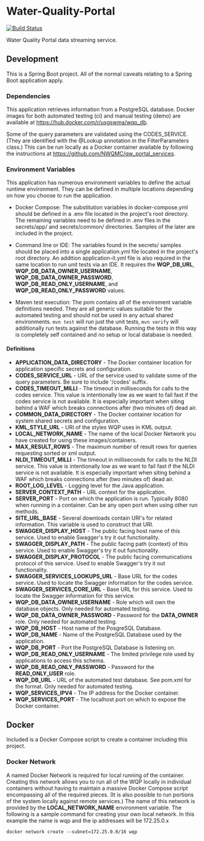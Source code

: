 # Water-Quality-Portal
[![Build Status](https://travis-ci.org/NWQMC/WQP-WQX-Services.svg?branch=master)](https://travis-ci.org/NWQMC/WQP-WQX-Services)

Water Quality Portal data streaming service.

## Development
This is a Spring Boot project. All of the normal caveats relating to a Spring Boot application apply.

### Dependencies
This application retrieves information from a PostgreSQL database. Docker images for both automated testing (ci) and manual testing (demo) are available at https://hub.docker.com/r/usgswma/wqp_db.

Some of the query parameters are validated using the CODES_SERVICE. (They are identified with the @Lookup annotation in the FilterParameters class.) This can be run locally as a Docker container available by following the instructions at https://github.com/NWQMC/qw_portal_services.

### Environment Variables
This application has numerous environment variables to define the actual runtime environment. They can be defined in multiple locations depending on how you choose to run the application.

* Docker Compose: The substitution variables in docker-compose.yml should be defined in a .env file located in the project's root directory. The remaining variables need to be defined in .env files in the secrets/app/ and secrets/common/ directories. Samples of the later are included in the project.

* Command line or IDE: The variables found in the secrets/ samples should be placed into a single application.yml file located in the project's root directory. An addition application-it.yml file is also required in the same location to run unit tests via an IDE. It requires the **WQP_DB_URL**, **WQP_DB_DATA_OWNER_USERNAME**, **WQP_DB_DATA_OWNER_PASSWORD**, **WQP_DB_READ_ONLY_USERNAME**, and **WQP_DB_READ_ONLY_PASSWORD** values.

* Maven test execution: The pom contains all of the enviroment variable definitions needed. They are all generic values suitable for the automated testing and should not be used in any actual shared environments. ```mvn test``` will run just the unit tests, ```mvn verify``` will additionally run tests against the database. Running the tests in this way is completely self contained and no setup or local database is needed.

#### Definitions
* **APPLICATION_DATA_DIRECTORY** - The Docker container location for application specific secrets and configuration.
* **CODES_SERVICE_URL** - URL of the service used to validate some of the query parameters. Be sure to include '/codes' suffix.
* **CODES_TIMEOUT_MILLI** - The timeout in milliseconds for calls to the codes service. This value is intentionally low as we want to fail fast if the codes service is not available. It is especially important when siting behind a WAF which breaks connections after (two minutes of) dead air.
* **COMMON_DATA_DIRECTORY** - The Docker container location for system shared secrets and configuration.
* **KML_STYLE_URL** - URI of the styles WQP uses in KML output.
* **LOCAL_NETWORK_NAME** - The name of the local Docker Network you have created for using these images/containers.
* **MAX_RESULT_ROWS** - The maximum number of result rows for queries requesting sorted or xml output.
* **NLDI_TIMEOUT_MILLI** - The timeout in milliseconds for calls to the NLDI service. This value is intentionally low as we want to fail fast if the NLDI service is not available. It is especially important when siting behind a WAF which breaks connections after (two minutes of) dead air.
* **ROOT_LOG_LEVEL** - Logging level for the Java application.
* **SERVER_CONTEXT_PATH** - URL context for the application.
* **SERVER_PORT** - Port on which the application is run. Typically 8080 when running in a container. Can be any open port when using other run methods.
* **SITE_URL_BASE** - Several downloads contain URI's for related information. This variable is used to construct that URI.
* **SWAGGER_DISPLAY_HOST** - The public facing host name of this service. Used to enable Swagger's try it out functionality.
* **SWAGGER_DISPLAY_PATH** - The public facing path (context) of this service. Used to enable Swagger's try it out functionality.
* **SWAGGER_DISPLAY_PROTOCOL** - The public facing communications protocol of this service. Used to enable Swagger's try it out functionality.
* **SWAGGER_SERVICES_LOOKUPS_URL** - Base URL for the codes service. Used to locate the Swagger information for the codes service.
* **SWAGGER_SERVICES_CORE_URL** - Base URL for this service. Used to locate the Swagger information for this service.
* **WQP_DB_DATA_OWNER_USERNAME** - Role which will own the database objects. Only needed for automated testing.
* **WQP_DB_DATA_OWNER_PASSWORD** - Password for the **DATA_OWNER** role. Only needed for automated testing.
* **WQP_DB_HOST** - Host name of the PosgreSQL Database.
* **WQP_DB_NAME** - Name of the PostgreSQL Database used by the application.
* **WQP_DB_PORT** - Port the PostgreSQL Database is listening on.
* **WQP_DB_READ_ONLY_USERNAME** - The limited privilege role used by applications to access this schema.
* **WQP_DB_READ_ONLY_PASSWORD** - Password for the **READ_ONLY_USER** role.
* **WQP_DB_URL** - URL of the automated test database. See pom.xml for the format. Only needed for automated testing.
* **WQP_SERVICES_IPV4** - The IP address for the Docker container.
* **WQP_SERVICES_PORT** - The localhost port on which to expose the Docker container.

## Docker
Included is a Docker Compose script to create a container including this project.

### Docker Network
A named Docker Network is required for local running of the container. Creating this network allows you to run all of the WQP locally in individual containers without having to maintain a massive Docker Compose script encompassing all of the required pieces. (It is also possible to run portions of the system locally against remote services.) The name of this network is provided by the __LOCAL_NETWORK_NAME__ environment variable. The following is a sample command for creating your own local network. In this example the name is wqp and the ip addresses will be 172.25.0.x

```
docker network create --subnet=172.25.0.0/16 wqp
```
